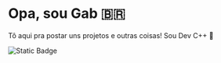 # Opa, sou Gab 🇧🇷

Tô aqui pra postar uns projetos e outras coisas! Sou Dev C++ 🌳

![Static Badge](https://img.shields.io/badge/c++-%2300599C.svg?style-plastic&logo=cplusplus&logoColor=white)
